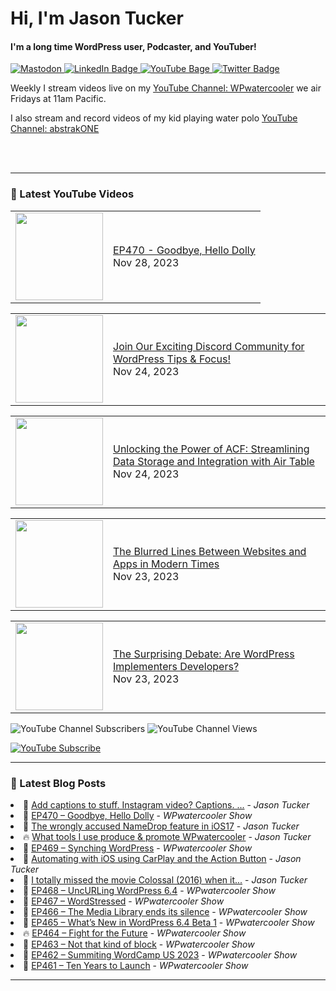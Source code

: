 # Hi, I'm Jason Tucker

#### I'm a long time WordPress user, Podcaster, and YouTuber!

<div id="badges">
  <a href="https://simian.rodeo/@jasontucker">
<img alt="Mastodon" src="https://img.shields.io/mastodon/follow/109265629430158597?domain=https%3A%2F%2Fsimian.rodeo&label=Follow%20%40jasontucker%40simianrodeo%20on%20Mastodon&logo=mastodon&style=for-the-badge">
  </a>
  <a href="https://linkedin.com/in/jasontucker">
    <img src="https://img.shields.io/badge/LinkedIn-blue?style=for-the-badge&logo=linkedin&logoColor=white" alt="LinkedIn Badge"/>
  </a>
  <a href="https://youtube.com/wpwatercooler">
    <img src="https://img.shields.io/youtube/channel/views/UCJwt6pUOwhJgmcJ9j-uS5Jw?label=YouTube&logo=YOUTUBE&style=for-the-badge" alt="YouTube Bage">
  </a>
  <a href="https://twitter.com/jasontucker">
    <img src="https://img.shields.io/badge/Twitter-grey?style=for-the-badge&logo=twitter&logoColor=white" alt="Twitter Badge"/>
  </a>
</div>


Weekly I stream videos live on my [YouTube Channel: WPwatercooler](https://youtube.com/wpwatercooler) we air Fridays at 11am Pacific.

I also stream and record videos of my kid playing water polo [YouTube Channel: abstrakONE](https://youtube.com/abstrakone)



<br />
<br />

---

### 🎥 Latest YouTube Videos

<!-- YOUTUBE:START --><table><tr><td><a href="https://www.youtube.com/watch?v=3s_xRRzVxdg"><img width="140px" src="https://i.ytimg.com/vi/3s_xRRzVxdg/mqdefault.jpg"></a></td>
<td><a href="https://www.youtube.com/watch?v=3s_xRRzVxdg">EP470 - Goodbye, Hello Dolly</a><br/>Nov 28, 2023</td></tr></table>
<table><tr><td><a href="https://www.youtube.com/watch?v=Y_jzPg-XKWY"><img width="140px" src="https://i.ytimg.com/vi/Y_jzPg-XKWY/mqdefault.jpg"></a></td>
<td><a href="https://www.youtube.com/watch?v=Y_jzPg-XKWY">Join Our Exciting Discord Community for WordPress Tips &amp; Focus!</a><br/>Nov 24, 2023</td></tr></table>
<table><tr><td><a href="https://www.youtube.com/watch?v=bbSAhl2d6Io"><img width="140px" src="https://i.ytimg.com/vi/bbSAhl2d6Io/mqdefault.jpg"></a></td>
<td><a href="https://www.youtube.com/watch?v=bbSAhl2d6Io">Unlocking the Power of ACF: Streamlining Data Storage and Integration with Air Table</a><br/>Nov 24, 2023</td></tr></table>
<table><tr><td><a href="https://www.youtube.com/watch?v=DNU0_OV8oHc"><img width="140px" src="https://i.ytimg.com/vi/DNU0_OV8oHc/mqdefault.jpg"></a></td>
<td><a href="https://www.youtube.com/watch?v=DNU0_OV8oHc">The Blurred Lines Between Websites and Apps in Modern Times</a><br/>Nov 23, 2023</td></tr></table>
<table><tr><td><a href="https://www.youtube.com/watch?v=_RsDQ7SDg_8"><img width="140px" src="https://i.ytimg.com/vi/_RsDQ7SDg_8/mqdefault.jpg"></a></td>
<td><a href="https://www.youtube.com/watch?v=_RsDQ7SDg_8">The Surprising Debate: Are WordPress Implementers Developers?</a><br/>Nov 23, 2023</td></tr></table>
<!-- YOUTUBE:END -->


![YouTube Channel Subscribers](https://img.shields.io/youtube/channel/subscribers/UCJwt6pUOwhJgmcJ9j-uS5Jw?style=social)
![YouTube Channel Views](https://img.shields.io/youtube/channel/views/UCJwt6pUOwhJgmcJ9j-uS5Jw?style=social)
<br />

[![YouTube Subscribe](https://img.shields.io/badge/YouTube_@wpwatercooler-SUBSCRIBE-red?logo=youtube&style=for-the-badge&logoColor=red)](https://www.youtube.com/wpwatercooler?sub_confirmation=1) 




---

### 📑 Latest Blog Posts

<!-- BLOG-POST-LIST:START --><li>🚀 <a href='https://jasontucker.blog/2023/11/28/add-captions-to.html'>Add captions to stuff. Instagram video? Captions. ...</a> - <em>Jason Tucker</em></li><li>💫 <a href='https://wpwatercooler.com/wpwatercooler/ep470-goodbye-hello-dolly/'>EP470 – Goodbye, Hello Dolly</a> - <em>WPwatercooler Show</em></li><li>🚀 <a href='https://jasontucker.blog/2023/11/27/the-wrongly-accused.html'>The wrongly accused NameDrop feature in iOS17</a> - <em>Jason Tucker</em></li><li>🔥 <a href='https://jasontucker.blog/2023/11/17/what-tools-i.html'>What tools I use produce &amp; promote WPwatercooler</a> - <em>Jason Tucker</em></li><li>💫 <a href='https://wpwatercooler.com/wpwatercooler/ep469-synching-wordpress/'>EP469 – Synching WordPress</a> - <em>WPwatercooler Show</em></li><li>💯 <a href='https://jasontucker.blog/2023/11/14/automating-with-ios.html'>Automating with iOS using CarPlay and the Action Button</a> - <em>Jason Tucker</em></li><li>🚀 <a href='https://jasontucker.blog/2023/11/10/i-totally-missed.html'>I totally missed the movie Colossal &lpar;2016&rpar; when it...</a> - <em>Jason Tucker</em></li><li>💫 <a href='https://wpwatercooler.com/wpwatercooler/ep468-uncurling-wordpress-6-4/'>EP468 – UncURLing WordPress 6.4</a> - <em>WPwatercooler Show</em></li><li>💯 <a href='https://wpwatercooler.com/wpwatercooler/ep467-wordstressed/'>EP467 – WordStressed</a> - <em>WPwatercooler Show</em></li><li>🚀 <a href='https://wpwatercooler.com/wpwatercooler/ep466-the-media-library-ends-its-silence/'>EP466 – The Media Library ends its silence</a> - <em>WPwatercooler Show</em></li><li>💫 <a href='https://wpwatercooler.com/wpwatercooler/ep465-whats-new-in-wordpress-6-4-beta-1/'>EP465 – What’s New in WordPress 6.4 Beta 1</a> - <em>WPwatercooler Show</em></li><li>🔥 <a href='https://wpwatercooler.com/wpwatercooler/ep464-fight-for-the-future/'>EP464 – Fight for the Future</a> - <em>WPwatercooler Show</em></li><li>💯 <a href='https://wpwatercooler.com/wpwatercooler/ep463-not-that-kind-of-block/'>EP463 – Not that kind of block</a> - <em>WPwatercooler Show</em></li><li>🚀 <a href='https://wpwatercooler.com/wpwatercooler/ep462-summiting-wordcamp-us-2023/'>EP462 – Summiting WordCamp US 2023</a> - <em>WPwatercooler Show</em></li><li>💫 <a href='https://wpwatercooler.com/wpwatercooler/ep461-ten-years-to-launch/'>EP461 – Ten Years to Launch</a> - <em>WPwatercooler Show</em></li><!-- BLOG-POST-LIST:END -->


---
